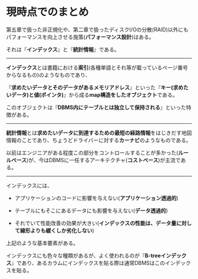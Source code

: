 # 現時点でのまとめ

第五章で扱った非正規化や、第二章で扱ったディスクI/Oの分散(RAID)以外にもパフォーマンスを向上させる施策(**パフォーマンス設計**)はある。

それは『**インデックス**』と『**統計情報**』である。

---

**インデックス**とは書籍における**索引**(各種単語とそれ等が載っているページ番号からなるもの)のようなものであり、

『**求めたいデータとそのデータがあるメモリアドレス**』といった『**キー(求めたいデータ)と値(ポインタ)**』から成る**map構造をしたオブジェクト**である。

このオブジェクトは『**DBMS内にテーブルとは独立して保持される**』といった特徴がある。

---

**統計情報**とは**求めたいデータに到達するための最短の経路情報**をはじきだす地図情報のことであり、ちょうどドライバーに対する**カーナビ**のようなものである。

以前はエンジニアがある程度この部分をコントロールすることが多かった(**ルールベース**)が、今はDBMSに一任するアーキテクチャ(**コストベース**)が主流である。

---

インデックスには、

- アプリケーションのコードに影響を与えない(**アプリケーション透過的**)

- テーブルにもそこにあるデータにも影響を与えない(**データ透過的**)

- それでいて性能改善の効果が大きい(**インデックスの性能は、データ量に対して線形よりも緩くしか劣化しない**)

上記のような基本要素がある。

インデックスにも色々な種類があるが、よく使われるのが『**B-treeインデックス**』であり、あるカラムにインデックスを貼る際は通常DBMSはこのインデックスを貼る。